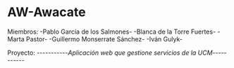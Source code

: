 # AW-Awacate

Miembros:
-Pablo García de los Salmones- 
-Blanca de la Torre Fuertes- 
-Marta Pastor- 
-Guillermo Monserrate Sánchez- 
-Iván Gulyk- 

Proyecto: 
-----------*Aplicación web que gestione servicios de la UCM*-----------
